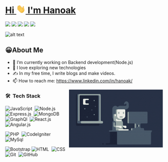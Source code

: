 # [Hi <img src="https://raw.githubusercontent.com/ABSphreak/ABSphreak/master/gifs/Hi.gif" width="30px"> I'm Hanoak](https://linktr.ee/hanoak) 
[<img height="30" src="https://img.shields.io/badge/linkedin-blue.svg?&style=for-the-badge&logo=linkedin&logoColor=white" />][LinkedIn]
[<img height="30" src="https://img.shields.io/badge/twitter-%231DA1F2.svg?&style=for-the-badge&logo=twitter&logoColor=white" />][twitter]
[<img height="30" src = "https://img.shields.io/badge/Youtube-%23E4405F.svg?&style=for-the-badge&logo=Youtube&logoColor=white">][Youtube]
[<img height="30" src="https://img.shields.io/badge/-Medium-000000.svg?&style=for-the-badge&logo=Medium&logoColor=white" />][Medium]
[<img height="30" src = "https://img.shields.io/badge/Facebook-036be4.svg?&style=for-the-badge&logo=facebook&logoColor=white">][Facebook]

![alt text](https://images2.imgbox.com/5b/6c/sshBRn2l_o.png)


## 😀About Me

- 🔭 I’m currently working on Backend development(Node.js)
- 🌱 I love exploring new technologies
- ✍️ In my free time, I write blogs and make videos.
- 📫 How to reach me: https://www.linkedin.com/in/hanoak/

<img alt="Night Coding" src="https://raw.githubusercontent.com/AVS1508/AVS1508/master/assets/Night-Coding.gif" align="right"/>

### 🛠 &nbsp;Tech Stack


![JavaScript](https://img.shields.io/badge/-JavaScript-05122A?style=flat&logo=javascript)&nbsp;
![Node.js](https://img.shields.io/badge/-Node.js-05122A?style=flat&logo=node.js)&nbsp;
![Express.js](https://img.shields.io/badge/-Express.js-05122A?logo=express)&nbsp;
![MongoDB](https://img.shields.io/badge/-MongoDB-05122A?logo=MongoDB)&nbsp;
![GraphQl](https://img.shields.io/badge/-GraphQL-05122A?logo=graphql)&nbsp;
![React.js](https://img.shields.io/badge/-React.js-05122A?logo=React)&nbsp;
![Angular.js](https://img.shields.io/badge/-Angular.js-05122A?logo=Angularjs)&nbsp;

![PHP](https://img.shields.io/badge/-PHP-05122A?logo=php)&nbsp;
![CodeIgniter](https://img.shields.io/badge/-CodeIgniter-05122A?logo=CodeIgniter)&nbsp;
![MySql](https://img.shields.io/badge/-MySql-05122A?logo=mysql)&nbsp;

![Bootstrap](https://img.shields.io/badge/-Bootstrap-05122A?style=flat&logo=bootstrap&logoColor=563D7C)
![HTML](https://img.shields.io/badge/-HTML-05122A?style=flat&logo=HTML5)&nbsp;
![CSS](https://img.shields.io/badge/-CSS-05122A?style=flat&logo=CSS3&logoColor=1572B6)&nbsp;
![Git](https://img.shields.io/badge/-Git-05122A?style=flat&logo=git)&nbsp;
![GitHub](https://img.shields.io/badge/-GitHub-05122A?style=flat&logo=github)&nbsp;




[twitter]: https://twitter.com/_hanoak
[youtube]: https://www.youtube.com/channel/UCgqAS2Phb6DNyGD-8n7Jg-Q/?sub_confirmation=1
[linkedin]: https://www.linkedin.com/in/hanoak/
[Medium]: https://medium.com/@hanoak
[Facebook]: https://www.facebook.com/codewithhanoak/

